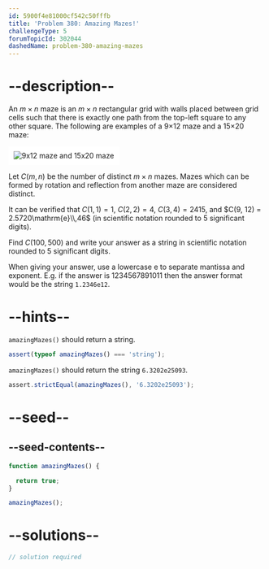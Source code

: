```yaml
---
id: 5900f4e81000cf542c50fffb
title: 'Problem 380: Amazing Mazes!'
challengeType: 5
forumTopicId: 302044
dashedName: problem-380-amazing-mazes
---
```


# --description--

An $m×n$ maze is an $m×n$ rectangular grid with walls placed between grid cells such that there is exactly one path from the top-left square to any other square. The following are examples of a 9×12 maze and a 15×20 maze:

<img class="img-responsive center-block" alt="9x12 maze and 15x20 maze" src="https://cdn.freecodecamp.org/curriculum/project-euler/amazing-mazes.gif" style="background-color: white; padding: 10px;" />

Let $C(m, n)$ be the number of distinct $m×n$ mazes. Mazes which can be formed by rotation and reflection from another maze are considered distinct.

It can be verified that $C(1, 1) = 1$, $C(2, 2) = 4$, $C(3, 4) = 2415$, and $C(9, 12) = 2.5720\mathrm{e}\\,46$ (in scientific notation rounded to 5 significant digits).

Find $C(100, 500)$ and write your answer as a string in scientific notation rounded to 5 significant digits.

When giving your answer, use a lowercase e to separate mantissa and exponent. E.g. if the answer is 1234567891011 then the answer format would be the string `1.2346e12`.

# --hints--

`amazingMazes()` should return a string.

```js
assert(typeof amazingMazes() === 'string');
```

`amazingMazes()` should return the string `6.3202e25093`.

```js
assert.strictEqual(amazingMazes(), '6.3202e25093');
```

# --seed--

## --seed-contents--

```js
function amazingMazes() {

  return true;
}

amazingMazes();
```

# --solutions--

```js
// solution required
```
